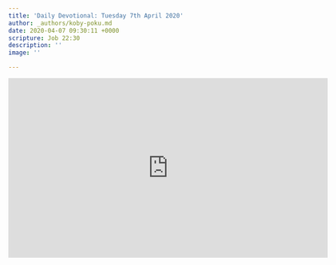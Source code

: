 ```yaml
---
title: 'Daily Devotional: Tuesday 7th April 2020'
author: _authors/koby-poku.md
date: 2020-04-07 09:30:11 +0000
scripture: Job 22:30
description: ''
image: ''

---
```

<iframe src="https://player.vimeo.com/video/404947553" width="640" height="360" frameborder="0" allow="autoplay; fullscreen" allowfullscreen></iframe>